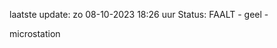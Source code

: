 laatste update: 
zo 08-10-2023 18:26   uur 
Status: FAALT - geel - 
<div class="service Y">microstation</div>